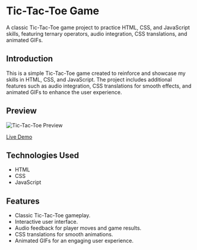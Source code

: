 # Tic-Tac-Toe Game

A classic Tic-Tac-Toe game project to practice HTML, CSS, and JavaScript skills, featuring ternary operators, audio integration, CSS translations, and animated GIFs.

## Introduction

This is a simple Tic-Tac-Toe game created to reinforce and showcase my skills in HTML, CSS, and JavaScript. The project includes additional features such as audio integration, CSS translations for smooth effects, and animated GIFs to enhance the user experience.

## Preview

![Tic-Tac-Toe Preview](https://github.com/Mohammedfaiyaz29/Tic-tac-toe/assets/142523551/824583e3-7651-44f8-bf94-dbb22c57ea7f)


[Live Demo](https://mohammedfaiyaz29.github.io/Tic-tac-toe/)

## Technologies Used

- HTML
- CSS
- JavaScript

## Features

- Classic Tic-Tac-Toe gameplay.
- Interactive user interface.
- Audio feedback for player moves and game results.
- CSS translations for smooth animations.
- Animated GIFs for an engaging user experience.

